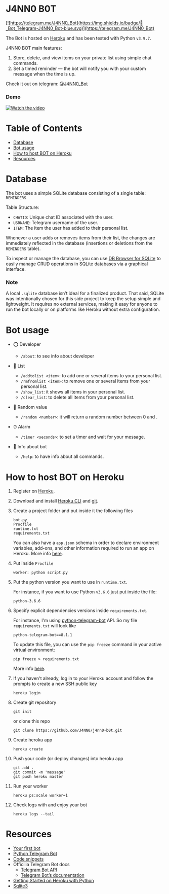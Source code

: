 # J4NN0 B0T

[![https://telegram.me/J4NN0_Bot](https://img.shields.io/badge/💬_Bot_Telegram-J4NN0_Bot-blue.svg)](https://telegram.me/J4NN0_Bot) 

The Bot is hosted on [Heroku](https://www.heroku.com/) and has been tested with Python `v3.9.7`.

J4NN0 BOT main features:
1. Store, delete, and view items on your private list using simple chat commands.
2. Set a timed reminder — the bot will notify you with your custom message when the time is up.

Check it out on telegram: [@J4NN0_Bot](http://telegram.me/J4NN0_Bot)

### Demo
[![Watch the video](https://img.youtube.com/vi/2pSjPOuMDhk/maxresdefault.jpg)](https://youtu.be/2pSjPOuMDhk)

# Table of Contents
- [Database](#database)
- [Bot usage](#bot-usage)
- [How to host BOT on Heroku](#how-to-host-bot-on-heroku)
- [Resources](#resources)

# Database

The bot uses a simple SQLite database consisting of a single table: `REMINDERS`

Table Structure:
- `CHATID`: Unique chat ID associated with the user.
- `USRNAME`: Telegram username of the user.
- `ITEM`: The item the user has added to their personal list.

Whenever a user adds or removes items from their list, the changes are immediately reflected in the database (insertions or deletions from the `REMINDERS` table).

To inspect or manage the database, you can use [DB Browser for SQLite](https://sqlitebrowser.org) to easily manage CRUD operations in SQLite databases via a graphical interface.

### Note

A local `.sqlite` database isn’t ideal for a finalized product. That said, SQLite was intentionally chosen for this side project to keep the setup simple and lightweight. It requires no external services, making it easy for anyone to run the bot locally or on platforms like Heroku without extra configuration.

# Bot usage

- ⭕ Developer
    - `/about`: to see info about developer
    
- 📝 List
    - `/addtolist <item>`: to add one or several items to your personal list.
    - `/rmfromlist <item>`: to remove  one or several items from your personal list.
    - `/show_list`: it shows all items in your personal list.
    - `/clear_list`: to delete all items from your personal list.

- 🔀 Random value
    - `/random <number>`: it will return a random number between 0 and <number>.

- ⏰ Alarm
    - `/timer <seconds>`: to set a timer and wait for your message.
    
- 🤖 Info about bot
    - `/help`:  to have info about all commands.

# How to host BOT on Heroku

1. Register on [Heroku](https://www.heroku.com/).
2. Download and install [Heroku CLI](https://devcenter.heroku.com/articles/getting-started-with-python#set-up) and [git](https://git-scm.com/downloads).
3. Create a project folder and put inside it the following files
        
       bot.py
       Procfile
       runtime.txt
       requirements.txt
       
   You can also have a `app.json` schema in order to declare environment variables, add-ons, and other information required to run an app on Heroku. More info [here](https://devcenter.heroku.com/articles/app-json-schema).

4. Put inside `Procfile`

       worker: python script.py
   
5. Put the python version you want to use in `runtime.txt`. 
   
    For instance, if you want to use Python `v3.6.6` just put inside the file:
   
       python-3.6.6

6. Specify explicit dependencies versions inside `requirements.txt`.
   
   For instance, I'm using [python-telegram-bot](https://github.com/python-telegram-bot/python-telegram-bot) API.
   So my file `requirements.txt` will look like 
   
       python-telegram-bot==8.1.1
       
   To update this file, you can use the `pip freeze` command in your active virtual environment:
   
       pip freeze > requirements.txt
       
   More info [here](https://devcenter.heroku.com/articles/python-runtimes#selecting-a-runtime).
   
7. If you haven't already, log in to your Heroku account and follow the prompts to create a new SSH public key
   
       heroku login
   
8. Create git repository   

       git init
           
    or clone this repo
    
       git clone https://github.com/J4NN0/j4nn0-b0t.git
   
9. Create heroku app
   
       heroku create
   
10. Push your code (or deploy changes) into heroku app
   
        git add .
        git commit -m 'message'
        git push heroku master

11. Run your worker

        heroku ps:scale worker=1

12. Check logs with and enjoy your bot

        heroku logs --tail

# Resources

- [Your first bot](https://github.com/python-telegram-bot/python-telegram-bot/wiki/Extensions---Your-first-Bot)
- [Python Telegram Bot](https://github.com/python-telegram-bot/python-telegram-bot)
- [Code snippets](https://github.com/python-telegram-bot/python-telegram-bot/wiki/Code-snippets#general-code-snippets)
- Officilia Telegram Bot docs
    - [Telegram Bot API](https://core.telegram.org/bots/api#forcereply)
    - [Telegram Bot’s documentation](https://python-telegram-bot.readthedocs.io/en/stable/index.html)
- [Getting Started on Heroku with Python](https://devcenter.heroku.com/articles/getting-started-with-python#set-up)
- [Sqlite3](https://docs.python.org/2/library/sqlite3.html)

